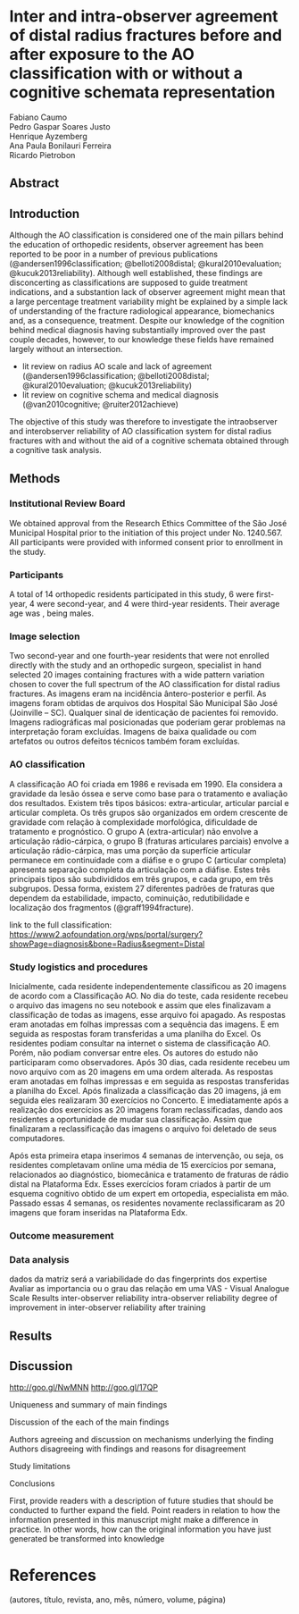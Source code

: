 # Inter and intra-observer agreement of distal radius fractures before and after exposure to the AO classification with or without a cognitive schemata representation


Fabiano Caumo  
Pedro Gaspar Soares Justo  
Henrique Ayzemberg  
Ana Paula Bonilauri Ferreira  
Ricardo Pietrobon  


## Abstract

<!-- write at the end -->

## Introduction

Although the AO classification is considered one of the main pillars behind the education of orthopedic residents, observer agreement has been reported to be poor in a number of previous publications (@andersen1996classification; @belloti2008distal; @kural2010evaluation; @kucuk2013reliability). Although well established, these findings are disconcerting as classifications are supposed to guide treatment indications, and a substantion lack of observer agreement might mean that a large percentage treatment variability might be explained by a simple lack of understanding of the fracture radiological appearance, biomechanics and, as a consequence, treatment. Despite our knowledge of the cognition behind medical diagnosis having substantially improved over the past couple decades, however, to our knowledge these fields have remained largely without an intersection.

* lit review on radius AO scale and lack of agreement (@andersen1996classification; @belloti2008distal; @kural2010evaluation; @kucuk2013reliability) <!-- ana, please add ref -->
* lit review on cognitive schema and medical diagnosis (@van2010cognitive; @ruiter2012achieve) <!-- ana, please add ref -->

The objective of this study was therefore to investigate the intraobserver and interobserver reliability of AO classification system for distal radius fractures with and without the aid of a cognitive schemata obtained through a cognitive task analysis.


## Methods



### Institutional Review Board

We obtained approval from the Research Ethics Committee of the São José Municipal Hospital prior to the initiation of this project under No. 1240.567. All participants were provided with informed consent prior to enrollment in the study.


### Participants

A total of 14 orthopedic residents participated in this study, 6 were first-year, 4 were second-year, and 4 were third-year residents. Their average age was <!-- number -->, <!-- number --> being males.<!-- Ricardo, precisa mesmo dessas informações. Não sei qual é a idade deles. -->


### Image selection

Two second-year and one fourth-year residents that were not enrolled directly with the study and an orthopedic surgeon, specialist in hand selected 20 images containing fractures with a wide pattern variation chosen to cover the full spectrum of the AO classification for distal radius fractures. As imagens eram na incidência ântero-posterior e perfil. As imagens foram obtidas de arquivos dos Hospital São Municipal São José (Joinville – SC). Qualquer sinal de identicação de pacientes foi removido. Imagens radiográficas mal posicionadas que poderiam gerar problemas na interpretação foram excluídas. Imagens de baixa qualidade ou com artefatos ou outros defeitos técnicos também foram excluídas.


### AO classification

<!-- Ana, please add a general description with links to the full classification -->

A classificação AO foi criada em 1986 e revisada em 1990. Ela considera a gravidade da lesão óssea e serve como base para o tratamento e avaliação dos resultados. Existem três tipos básicos: extra-articular, articular parcial e articular completa. Os três grupos são organizados em ordem crescente de gravidade com relação à complexidade morfológica, dificuldade de tratamento e prognóstico. O grupo A (extra-articular) não envolve a articulação rádio-cárpica, o grupo B (fraturas articulares parciais) envolve a articulação rádio-cárpica, mas uma porção da superfície articular permanece em continuidade com a diáfise e o grupo C (articular completa) apresenta separação completa da articulação com a diáfise. Estes três principais tipos são subdivididos em três grupos, e cada grupo, em três subgrupos. Dessa forma, existem 27 diferentes padrões de fraturas que dependem da estabilidade, impacto, cominuição, redutibilidade e localização dos fragmentos (@graff1994fracture). 

link to the full classification: https://www2.aofoundation.org/wps/portal/surgery?showPage=diagnosis&bone=Radius&segment=Distal


### Study logistics and procedures

<!--Ricardo, esse estudo sofreu uma modificação, pois na primeira etapa o agreement foi nulo. Abaixo fiz a descrição dos procedimentos realizados.-->

Inicialmente, cada residente independentemente classificou as 20 imagens de acordo com a Classificação AO. No dia do teste, cada residente recebeu o arquivo das imagens no seu notebook e assim que eles finalizavam a classificação de todas as imagens, esse arquivo foi apagado. As respostas eram anotadas em folhas impressas com a sequência das imagens. E em seguida as respostas foram transferidas a uma planilha do Excel. Os residentes podiam consultar na internet o sistema de classificação AO. Porém, não podiam conversar entre eles. Os autores do estudo não participaram como observadores.
Após 30 dias, cada residente recebeu um novo arquivo com as 20 imagens em uma ordem alterada. As respostas eram anotadas em folhas impressas e em seguida as respostas transferidas a planilha do Excel. Após finalizada a classificação das 20 imagens, já em seguida eles realizaram 30 exercícios no Concerto. E imediatamente após a realização dos exercícios as 20 imagens foram reclassificadas, dando aos residentes a oportunidade de mudar sua classificação. Assim que finalizaram a reclassificação das imagens o arquivo foi deletado de seus computadores. 

Após esta primeira etapa inserimos 4 semanas de intervenção, ou seja, os residentes completavam online uma média de 15 exercícios por semana, relacionados ao diagnóstico, biomecânica e tratamento de fraturas de rádio distal na Plataforma Edx. Esses exercícios foram criados à partir de um esquema cognitivo obtido de um expert em ortopedia, especialista em mão. Passado essas 4 semanas, os residentes novamente reclassificaram as 20 imagens que foram inseridas na Plataforma Edx.





### Outcome measurement

### Data analysis

dados da matriz será a variabilidade do das fingerprints dos expertise
Avaliar as importancia ou o grau das relação em uma VAS - Visual Analogue Scale
Results
inter-observer reliability
intra-observer reliability
degree of improvement in inter-observer reliability after training


## Results


## Discussion


http://goo.gl/NwMNN
http://goo.gl/17QP

Uniqueness and summary of main findings


Discussion of the each of the main findings

Authors agreeing and discussion on mechanisms underlying the finding
Authors disagreeing with findings and reasons for disagreement


Study limitations



Conclusions

First, provide readers with a description of future studies that should be conducted to further expand the field.
Point readers in relation to how the information presented in this manuscript might make a difference in practice.  In other words, how can the original information you have just generated be transformed into knowledge


# References
(autores, título, revista, ano, mês, número, volume, página)
